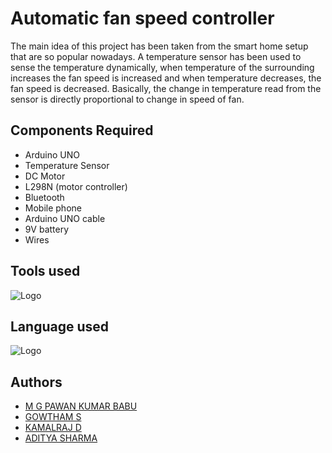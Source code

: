 # Automatic fan speed controller

The main idea of this project has been taken from the smart home 
setup that are so popular nowadays. A temperature sensor has been 
used to sense the temperature dynamically, when temperature of the
surrounding increases the fan speed is increased and when temperature 
decreases, the fan speed is decreased. Basically, the change in 
temperature read from the sensor is directly proportional to change 
in speed of fan. 

## Components Required

- Arduino UNO
- Temperature Sensor
- DC Motor
- L298N (motor controller)
- Bluetooth
- Mobile phone
- Arduino UNO cable
- 9V battery
- Wires

## Tools used

![Logo](https://koenig-media.raywenderlich.com/uploads/2014/06/Arduino_Bluetooth_250x250.svg_.png)

## Language used

![Logo](https://besthqwallpapers.com/Uploads/23-1-2020/119595/thumb2-c---logo-white-silk-texture-c---emblem-programming-language-c--.jpg)

## Authors

- [M G PAWAN KUMAR BABU](https://github.com/paawaan)
- [GOWTHAM S](https://github.com/gowtham2309)
- [KAMALRAJ D]()
- [ADITYA SHARMA](https://github.com/adityash721)

